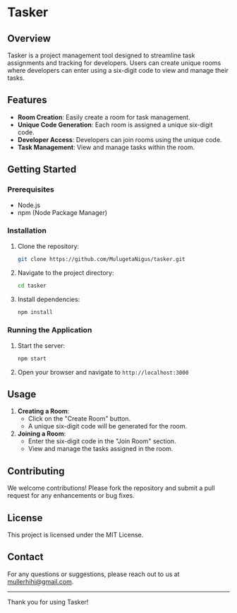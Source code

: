 # Tasker

## Overview
Tasker is a project management tool designed to streamline task assignments and tracking for developers. Users can create unique rooms where developers can enter using a six-digit code to view and manage their tasks.

## Features
- **Room Creation**: Easily create a room for task management.
- **Unique Code Generation**: Each room is assigned a unique six-digit code.
- **Developer Access**: Developers can join rooms using the unique code.
- **Task Management**: View and manage tasks within the room.

## Getting Started

### Prerequisites
- Node.js
- npm (Node Package Manager)

### Installation
1. Clone the repository:
   ```bash
   git clone https://github.com/MulugetaNigus/tasker.git
   ```
2. Navigate to the project directory:
   ```bash
   cd tasker
   ```
3. Install dependencies:
   ```bash
   npm install
   ```

### Running the Application
1. Start the server:
   ```bash
   npm start
   ```
2. Open your browser and navigate to `http://localhost:3000`

## Usage
1. **Creating a Room**:
   - Click on the "Create Room" button.
   - A unique six-digit code will be generated for the room.
2. **Joining a Room**:
   - Enter the six-digit code in the "Join Room" section.
   - View and manage the tasks assigned in the room.

## Contributing
We welcome contributions! Please fork the repository and submit a pull request for any enhancements or bug fixes.

## License
This project is licensed under the MIT License.

## Contact
For any questions or suggestions, please reach out to us at [mullerhihi@gmail.com](mailto:email@example.com).

---

Thank you for using Tasker!
